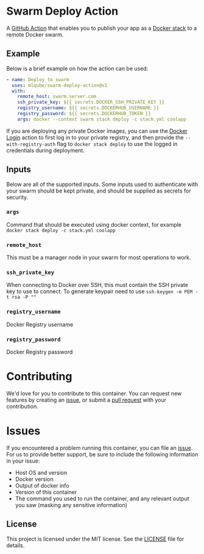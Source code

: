 # Swarm Deploy Action

A [GitHub Action](https://github.com/features/actions) that enables you to publish your app as a [Docker stack](https://docs.docker.com/engine/swarm/stack-deploy/) to a remote Docker swarm.

## Example

Below is a brief example on how the action can be used:

```yaml
- name: Deploy to swarm
  uses: mlqube/swarm-deploy-action@v1
  with:
    remote_host: swarm.server.com
    ssh_private_key: ${{ secrets.DOCKER_SSH_PRIVATE_KEY }}
    registry_username: ${{ secrets.DOCKERHUB_USERNAME }}
    registry_password: ${{ secrets.DOCKERHUB_TOKEN }}
    args: docker --context swarm stack deploy -c stack.yml coolapp
```

If you are deploying any private Docker images, you can use the [Docker Login](https://github.com/marketplace/actions/docker-login) action to first log in to your private registry, and then provide the `--with-registry-auth` flag to `docker stack deploy` to use the logged in credentials during deployment.

## Inputs

Below are all of the supported inputs. Some inputs used to authenticate with your swarm should be kept private, and should be supplied as secrets for security.

### `args`

Command that should be executed using docker context, for example `docker stack deploy -c stack.yml coolapp`

### `remote_host`

This must be a manager node in your swarm for most operations to work.

### `ssh_private_key`

When connecting to Docker over SSH, this must contain the SSH private key to use to connect. To generate keypair need to use `ssh-keygen -m PEM -t rsa -P ""`

### `registry_username`

Docker Registry username

### `registry_password`

Docker Registry password

# Contributing
We'd love for you to contribute to this container. You can request new features by creating an [issue](https://github.com/opslead/swarm-deploy-action/issues), or submit a [pull request](https://github.com/opslead/swarm-deploy-action/pulls) with your contribution.

# Issues
If you encountered a problem running this container, you can file an [issue](https://github.com/opslead/swarm-deploy-action/issues). For us to provide better support, be sure to include the following information in your issue:

- Host OS and version
- Docker version
- Output of docker info
- Version of this container
- The command you used to run the container, and any relevant output you saw (masking any sensitive information)


## License

This project is licensed under the MIT license. See the [LICENSE](LICENSE) file for details.